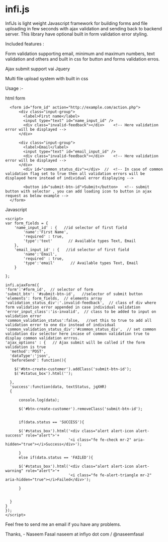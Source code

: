 # infi.js
InfiJs is light weight Javascript framework for building forms and file uploading in few seconds with ajax validation and sending back to backend server. This library have optional built in form validation error styling.

Included features : 

Form validation supporting email, minimum and maximum numbers, text validation and others and built in css for button and forms validation erros. 

Ajax submit support vai Jquery
  
Multi file upload system with built in css


Usage :-

html form
```  
  <form id="form_id" action="http://example.com/action.php">
      <div class="input-group">
        <label>First name</label>
        <input type="text" id="name_input_id" />
        <div class="invalid-feedback"></div>    <!-- Here validation error will be displayed -->
      </div>
      
      <div class="input-group">
        <label>Email</label>
        <input type="text" id="email_input_id" />
        <div class="invalid-feedback"></div>    <!-- Here validation error will be displayed -->
      </div>      
        <div id="common_status_div"></div>  //  <!-- In case of common validation flag set to true then all validation errors will be displayed here instead of individual error displaying -->
        
        <button id="submit-btn-id">Submit</button>   <!-- submit button with selector , you can add loading icon to button in ajax request as below example --> 
  </form>
```   

Javascript
    
```    
<script>
var form_fields = {
    'name_input_id' : {   //id selector of first field
        'name':'First Name',    
        'required' : true,
        'type':'text'       // Available types Text, Email
    },
    'email_input_id' : {   //id selector of first field
        'name':'Email',    
        'required' : true,
        'type':'email'       // Available types Text, Email
    }    
    
};
         
infi.ajaxForm({
'form':'#form_id',  // selector of form
'submit_btn': '#submit-btn-id',   //selector of submit button
'elements': form_fields,  // elements array
'validation_status_div':'.invalid-feedback',  // class of div where form validation error appended in case individual validation 
'error_input_class':'is-invalid',  // class to be added to input on validation error
'common_validation_status':false,   //set this to true to add all validation error to one div instead of individual
'common_validation_status_div':'#common_status_div',  // set common validation div selector here incase of common validation true to display common validation errros.
'ajax_options' : {   // Ajax submit will be called if the form validation is true
  'method':'POST',
  'dataType':'json',
  'beforeSend': function(){

    $('#btn-create-customer').addClass('submit-btn-id');
    $('#status_box').html('');

  },
  'success':function(data, textStatus, jqXHR) 
  {

      console.log(data);

      $('#btn-create-customer').removeClass('submit-btn-id');


      if(data.status == 'SUCCESS'){   
       
      $('#status_box').html('<div class="alert alert-icon alert-success" role="alert">'+
                            '<i class="fe fe-check mr-2" aria-hidden="true"></i>Success</div>');

      }
      else if(data.status == 'FAILED'){

      $('#status_box').html('<div class="alert alert-icon alert-warning" role="alert">'+
                            '<i class="fe fe-alert-triangle mr-2" aria-hidden="true"></i>Failed</div>');

      }                     


  }     
}
});   
</script>
```	      

 Feel free to send me an email if you have any problems.

Thanks, - Naseem Fasal naseem at infiyo dot com  /  @naseemfasal 
